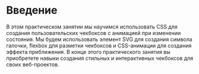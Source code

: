 # Введение

В этом практическом занятии мы научимся использовать CSS для создания пользовательских чекбоксов с анимацией при изменении состояния. Мы будем использовать элемент SVG для создания символа галочки, flexbox для разметки чекбоксов и CSS-анимации для создания эффекта приближения. В конце этого практического занятия вы приобретете навыки создания стильных и интерактивных чекбоксов для своих веб-проектов.
